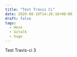 ```yaml
---
title: "Test Travis Ci"
date: 2020-08-10T14:26:10+08:00
draft: false
tags:
  - Hexo
  - Gitalk
  - hugo
---
```


Test Travis-ci
3